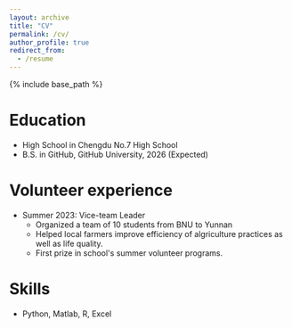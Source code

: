 ```yaml
---
layout: archive
title: "CV"
permalink: /cv/
author_profile: true
redirect_from:
  - /resume
---
```


{% include base_path %}

Education
======
* High School in Chengdu No.7 High School 
* B.S. in GitHub, GitHub University, 2026 (Expected)

Volunteer experience
======
* Summer 2023: Vice-team Leader
  * Organized a team of 10 students from BNU to Yunnan
  * Helped local farmers improve efficiency of algriculture practices as well as life quality.
  * First prize in school's summer volunteer programs.


Skills
======
* Python, Matlab, R, Excel
